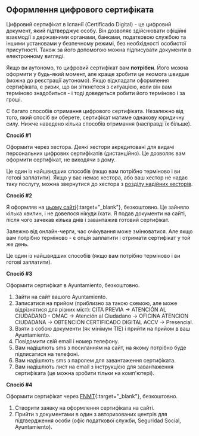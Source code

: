 ## Оформлення цифрового сертифіката

Цифровий сертифікат в Іспанії (Certificado Digital) - це цифровий документ, який підтверджує особу. Він дозволяє
здійснювати офіційні взаємодії з державними органами, банками, податковою службою та іншими установами у
безпечному режимі, без необхідності особистої присутності. Також за його допомогою можна підписувати документи в
електронному вигляді.

Якщо ви аутономо, то цифровий сертифікат вам **потрібен**. Його можна оформити у будь-який момент, але краще зробити
це якомога швидше (можна до реєстрації аутономо). Якщо відкладати оформлення сертифіката, є ризик, що ви зіткнетеся з
ситуацією, коли він вам терміново знадобиться - і тоді доведеться робити його терміново і за гроші.

Є багато способів отримання цифрового сертифіката. Незалежно від того, який спосіб ви оберете, сертифікат матиме
однакову юридичну силу. Нижче наведено кілька способів отримання (насправді їх більше).

**Спосіб #1**

Оформити через хестора. Деякі хестори акредитовані для видачі персональних цифрових сертифікатів (дистанційно). Це
дозволяє вам оформити сертифікат, не виходячи з дому.

Це один із найшвидших способів (якщо вам потрібно терміново і ви готові заплатити). Якщо у вас немає хестора, або ваш
хестор не надає таку послугу, можна звернутися до хестора з [розділу надійних хесторів](#надійні-хестори).

**Спосіб #2**

Я оформляв на [цьому сайті](https://certificadoelectronico.es/){:target="_blank"}, безкоштовно. Це зайняло кілька
хвилин, і не довелося нікуди їхати. Я подав документи на сайті, після чого зачекав кілька днів і завантажив готовий
сертифікат.

Залежно від онлайн-черги, час очікування може змінюватися. Але якщо вам потрібно терміново - є опція заплатити і
отримати сертифікат у той же день.

Це один із найшвидших способів (якщо вам потрібно терміново і ви готові заплатити).

**Спосіб #3**

Оформити сертифікат в Ayuntamiento, безкоштовно.

1. Зайти на сайт вашого Ayuntamiento.
2. Записатися на прийом (приблизно за такою схемою, але може відрізнятися для різних міст): CITA PREVIA -> ATENCIÓN AL
   CIUDADANO - OMAC -> Atención al Ciudadano -> OFICINA ATENCION CIUDADANA -> OBTENCIÓN CERTIFICADO DIGITAL ACCV ->
   Presencial.
3. Взяти з собою документи (як мінімум TIE) і прийти на прийом в ваш Ayuntamiento.
4. Повідомити свій email і номер телефону.
5. Вам надішлють sms з посиланням на сайт, на якому потрібно буде підписатися на телефоні.
6. Вам надішлють sms з паролем для завантаження сертифіката.
7. Вам надішлють лист на email з інструкцією для завантаження сертифіката (це можна зробити тільки на комп'ютері).

**Спосіб #4**

Оформити сертифікат через [FNMT](https://www.fnmt.es){:target="_blank"}, безкоштовно.

1. Створити заявку на оформлення сертифіката на сайті.
2. Прийти з документами в один з авторизованих центрів для підтвердження особи (офіс податкової служби, Seguridad
   Social, Ayuntamiento).
